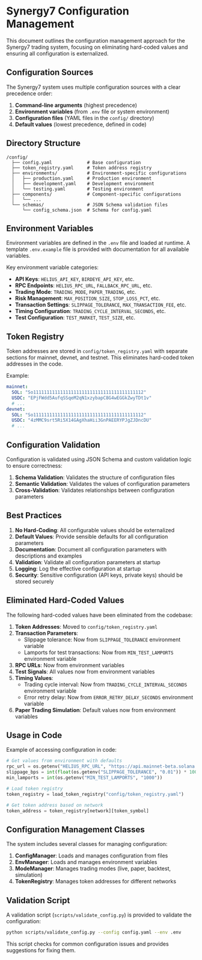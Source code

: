 # Synergy7 Configuration Management

This document outlines the configuration management approach for the Synergy7 trading system, focusing on eliminating hard-coded values and ensuring all configuration is externalized.

## Configuration Sources

The Synergy7 system uses multiple configuration sources with a clear precedence order:

1. **Command-line arguments** (highest precedence)
2. **Environment variables** (from `.env` file or system environment)
3. **Configuration files** (YAML files in the `config/` directory)
4. **Default values** (lowest precedence, defined in code)

## Directory Structure

```
/config/
  ├── config.yaml             # Base configuration
  ├── token_registry.yaml     # Token address registry
  ├── environments/           # Environment-specific configurations
  │   ├── production.yaml     # Production environment
  │   ├── development.yaml    # Development environment
  │   └── testing.yaml        # Testing environment
  ├── components/             # Component-specific configurations
  │   └── ...
  └── schemas/                # JSON Schema validation files
      └── config_schema.json  # Schema for config.yaml
```

## Environment Variables

Environment variables are defined in the `.env` file and loaded at runtime. A template `.env.example` file is provided with documentation for all available variables.

Key environment variable categories:

- **API Keys**: `HELIUS_API_KEY`, `BIRDEYE_API_KEY`, etc.
- **RPC Endpoints**: `HELIUS_RPC_URL`, `FALLBACK_RPC_URL`, etc.
- **Trading Mode**: `TRADING_MODE`, `PAPER_TRADING`, etc.
- **Risk Management**: `MAX_POSITION_SIZE`, `STOP_LOSS_PCT`, etc.
- **Transaction Settings**: `SLIPPAGE_TOLERANCE`, `MAX_TRANSACTION_FEE`, etc.
- **Timing Configuration**: `TRADING_CYCLE_INTERVAL_SECONDS`, etc.
- **Test Configuration**: `TEST_MARKET`, `TEST_SIZE`, etc.

## Token Registry

Token addresses are stored in `config/token_registry.yaml` with separate sections for mainnet, devnet, and testnet. This eliminates hard-coded token addresses in the code.

Example:
```yaml
mainnet:
  SOL: "So11111111111111111111111111111111111111112"
  USDC: "EPjFWdd5AufqSSqeM2qN1xzybapC8G4wEGGkZwyTDt1v"
  # ...
devnet:
  SOL: "So11111111111111111111111111111111111111112"
  USDC: "4zMMC9srt5Ri5X14GAgXhaHii3GnPAEERYPJgZJDncDU"
  # ...
```

## Configuration Validation

Configuration is validated using JSON Schema and custom validation logic to ensure correctness:

1. **Schema Validation**: Validates the structure of configuration files
2. **Semantic Validation**: Validates the values of configuration parameters
3. **Cross-Validation**: Validates relationships between configuration parameters

## Best Practices

1. **No Hard-Coding**: All configurable values should be externalized
2. **Default Values**: Provide sensible defaults for all configuration parameters
3. **Documentation**: Document all configuration parameters with descriptions and examples
4. **Validation**: Validate all configuration parameters at startup
5. **Logging**: Log the effective configuration at startup
6. **Security**: Sensitive configuration (API keys, private keys) should be stored securely

## Eliminated Hard-Coded Values

The following hard-coded values have been eliminated from the codebase:

1. **Token Addresses**: Moved to `config/token_registry.yaml`
2. **Transaction Parameters**: 
   - Slippage tolerance: Now from `SLIPPAGE_TOLERANCE` environment variable
   - Lamports for test transactions: Now from `MIN_TEST_LAMPORTS` environment variable
3. **RPC URLs**: Now from environment variables
4. **Test Signals**: All values now from environment variables
5. **Timing Values**: 
   - Trading cycle interval: Now from `TRADING_CYCLE_INTERVAL_SECONDS` environment variable
   - Error retry delay: Now from `ERROR_RETRY_DELAY_SECONDS` environment variable
6. **Paper Trading Simulation**: Default values now from environment variables

## Usage in Code

Example of accessing configuration in code:

```python
# Get values from environment with defaults
rpc_url = os.getenv("HELIUS_RPC_URL", "https://api.mainnet-beta.solana.com")
slippage_bps = int(float(os.getenv("SLIPPAGE_TOLERANCE", "0.01")) * 10000)
min_lamports = int(os.getenv("MIN_TEST_LAMPORTS", "1000"))

# Load token registry
token_registry = load_token_registry("config/token_registry.yaml")

# Get token address based on network
token_address = token_registry[network][token_symbol]
```

## Configuration Management Classes

The system includes several classes for managing configuration:

1. **ConfigManager**: Loads and manages configuration from files
2. **EnvManager**: Loads and manages environment variables
3. **ModeManager**: Manages trading modes (live, paper, backtest, simulation)
4. **TokenRegistry**: Manages token addresses for different networks

## Validation Script

A validation script (`scripts/validate_config.py`) is provided to validate the configuration:

```bash
python scripts/validate_config.py --config config.yaml --env .env
```

This script checks for common configuration issues and provides suggestions for fixing them.
